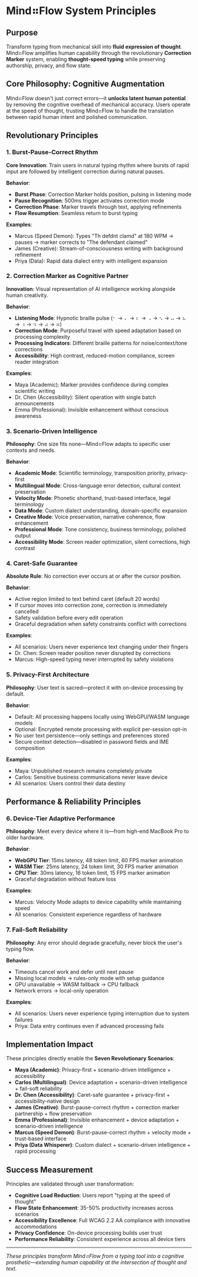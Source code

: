 <!--══════════════════════════════════════════════════════════
  ╔══════════════════════════════════════════════════════════════╗
  ║  ░  S Y S T E M   P R I N C I P L E S  ░░░░░░░░░░░░░░░░░░░░  ║
  ║                                                              ║
  ║                                                              ║
  ║                                                              ║
  ║                                                              ║
  ║           ╌╌  P L A C E H O L D E R  ╌╌                      ║
  ║                                                              ║
  ║                                                              ║
  ║                                                              ║
  ║                                                              ║
  ╚══════════════════════════════════════════════════════════════╝
    • WHAT ▸ Principles that elevate human nature and input
    • WHY  ▸ Align UX + code with Mind⠶Flow’s purpose at all times
    • HOW  ▸ Subcategories → principles → behaviours → examples
-->

# Mind⠶Flow System Principles

## Purpose

Transform typing from mechanical skill into **fluid expression of thought**. Mind⠶Flow amplifies human capability through the revolutionary **Correction Marker** system, enabling **thought-speed typing** while preserving authorship, privacy, and flow state.

## Core Philosophy: Cognitive Augmentation

Mind⠶Flow doesn't just correct errors—it **unlocks latent human potential** by removing the cognitive overhead of mechanical accuracy. Users operate at the speed of thought, trusting Mind⠶Flow to handle the translation between rapid human intent and polished communication.

## Revolutionary Principles

### 1. Burst-Pause-Correct Rhythm
**Core Innovation**: Train users in natural typing rhythm where bursts of rapid input are followed by intelligent correction during natural pauses.

**Behavior**: 
- **Burst Phase**: Correction Marker holds position, pulsing in listening mode
- **Pause Recognition**: 500ms trigger activates correction mode
- **Correction Phase**: Marker travels through text, applying refinements
- **Flow Resumption**: Seamless return to burst typing

**Examples**:
- Marcus (Speed Demon): Types "Th defdnt clamd" at 180 WPM → pauses → marker corrects to "The defendant claimed"
- James (Creative): Stream-of-consciousness writing with background refinement
- Priya (Data): Rapid data dialect entry with intelligent expansion

### 2. Correction Marker as Cognitive Partner
**Innovation**: Visual representation of AI intelligence working alongside human creativity.

**Behavior**:
- **Listening Mode**: Hypnotic braille pulse (⠂ → ⠄ → ⠆ → ⠠ → ⠢ → ⠤ → ⠦ → ⠰ → ⠲ → ⠴ → ⠶)
- **Correction Mode**: Purposeful travel with speed adaptation based on processing complexity
- **Processing Indicators**: Different braille patterns for noise/context/tone corrections
- **Accessibility**: High contrast, reduced-motion compliance, screen reader integration

**Examples**:
- Maya (Academic): Marker provides confidence during complex scientific writing
- Dr. Chen (Accessibility): Silent operation with single batch announcements
- Emma (Professional): Invisible enhancement without conscious awareness

### 3. Scenario-Driven Intelligence
**Philosophy**: One size fits none—Mind⠶Flow adapts to specific user contexts and needs.

**Behavior**:
- **Academic Mode**: Scientific terminology, transposition priority, privacy-first
- **Multilingual Mode**: Cross-language error detection, cultural context preservation
- **Velocity Mode**: Phonetic shorthand, trust-based interface, legal terminology
- **Data Mode**: Custom dialect understanding, domain-specific expansion
- **Creative Mode**: Voice preservation, narrative coherence, flow enhancement
- **Professional Mode**: Tone consistency, business terminology, polished output
- **Accessibility Mode**: Screen reader optimization, silent corrections, high contrast

### 4. Caret-Safe Guarantee
**Absolute Rule**: No correction ever occurs at or after the cursor position.

**Behavior**:
- Active region limited to text behind caret (default 20 words)
- If cursor moves into correction zone, correction is immediately cancelled
- Safety validation before every edit operation
- Graceful degradation when safety constraints conflict with corrections

**Examples**:
- All scenarios: Users never experience text changing under their fingers
- Dr. Chen: Screen reader position never disrupted by corrections
- Marcus: High-speed typing never interrupted by safety violations

### 5. Privacy-First Architecture
**Philosophy**: User text is sacred—protect it with on-device processing by default.

**Behavior**:
- Default: All processing happens locally using WebGPU/WASM language models
- Optional: Encrypted remote processing with explicit per-session opt-in
- No user text persistence—only settings and preferences stored
- Secure context detection—disabled in password fields and IME composition

**Examples**:
- Maya: Unpublished research remains completely private
- Carlos: Sensitive business communications never leave device
- All scenarios: Users control their data destiny

## Performance & Reliability Principles

### 6. Device-Tier Adaptive Performance
**Philosophy**: Meet every device where it is—from high-end MacBook Pro to older hardware.

**Behavior**:
- **WebGPU Tier**: 15ms latency, 48 token limit, 60 FPS marker animation
- **WASM Tier**: 25ms latency, 24 token limit, 30 FPS marker animation  
- **CPU Tier**: 30ms latency, 16 token limit, 15 FPS marker animation
- Graceful degradation without feature loss

**Examples**:
- Marcus: Velocity Mode adapts to device capability while maintaining speed
- All scenarios: Consistent experience regardless of hardware

### 7. Fail-Soft Reliability
**Philosophy**: Any error should degrade gracefully, never block the user's typing flow.

**Behavior**:
- Timeouts cancel work and defer until next pause
- Missing local models → rules-only mode with setup guidance
- GPU unavailable → WASM fallback → CPU fallback
- Network errors → local-only operation

**Examples**:
- All scenarios: Users never experience typing interruption due to system failures
- Priya: Data entry continues even if advanced processing fails

## Implementation Impact

These principles directly enable the **Seven Revolutionary Scenarios**:

- **Maya (Academic)**: Privacy-first + scenario-driven intelligence + accessibility
- **Carlos (Multilingual)**: Device adaptation + scenario-driven intelligence + fail-soft reliability
- **Dr. Chen (Accessibility)**: Caret-safe guarantee + privacy-first + accessibility-native design
- **James (Creative)**: Burst-pause-correct rhythm + correction marker partnership + flow preservation
- **Emma (Professional)**: Invisible enhancement + device adaptation + scenario-driven intelligence
- **Marcus (Speed Demon)**: Burst-pause-correct rhythm + velocity mode + trust-based interface
- **Priya (Data Whisperer)**: Custom dialect + scenario-driven intelligence + rapid processing

## Success Measurement

Principles are validated through user transformation:
- **Cognitive Load Reduction**: Users report "typing at the speed of thought"
- **Flow State Enhancement**: 35-50% productivity increases across scenarios
- **Accessibility Excellence**: Full WCAG 2.2 AA compliance with innovative accommodations
- **Privacy Confidence**: On-device processing builds user trust
- **Performance Reliability**: Consistent experience across all device tiers

---

*These principles transform Mind⠶Flow from a typing tool into a cognitive prosthetic—extending human capability at the intersection of thought and text.*

<!-- DOC META: VERSION=1.0 | UPDATED=2025-09-17T20:45:45Z -->

